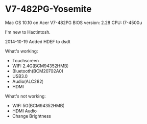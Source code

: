 V7-482PG-Yosemite
=================

Mac OS 10.10 on Acer V7-482PG
BIOS version: 2.28
CPU: I7-4500u

I'm new to Hactintosh.


2014-10-19  Added HDEF to dsdt
            

What's working:
 +   Touchscreen
 +   WIFI 2.4G(BCM94352HMB)
 +   Bluetooth(BCM20702A0)
 +   USB3.0
 +   Audio(ALC282)
 +   HDMI
    
    
    
    
What's not working:
+    WIFI 5G(BCM94352HMB)
+    HDMI Audio
+    Change Brightness




  
    
    
